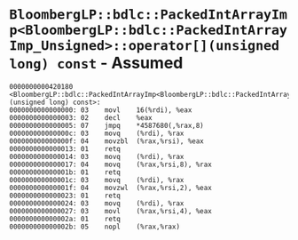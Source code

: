 # `BloombergLP::bdlc::PackedIntArrayImp<BloombergLP::bdlc::PackedIntArrayImp_Unsigned>::operator[](unsigned long) const` - Assumed

```x86asm
0000000000420180 <BloombergLP::bdlc::PackedIntArrayImp<BloombergLP::bdlc::PackedIntArrayImp_Unsigned>::operator[](unsigned long) const>:
0000000000000000: 03	movl	16(%rdi), %eax
0000000000000003: 02	decl	%eax
0000000000000005: 07	jmpq	*4587680(,%rax,8)
000000000000000c: 03	movq	(%rdi), %rax
000000000000000f: 04	movzbl	(%rax,%rsi), %eax
0000000000000013: 01	retq	
0000000000000014: 03	movq	(%rdi), %rax
0000000000000017: 04	movq	(%rax,%rsi,8), %rax
000000000000001b: 01	retq	
000000000000001c: 03	movq	(%rdi), %rax
000000000000001f: 04	movzwl	(%rax,%rsi,2), %eax
0000000000000023: 01	retq	
0000000000000024: 03	movq	(%rdi), %rax
0000000000000027: 03	movl	(%rax,%rsi,4), %eax
000000000000002a: 01	retq	
000000000000002b: 05	nopl	(%rax,%rax)
```
